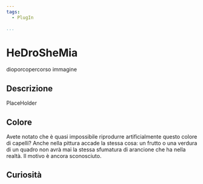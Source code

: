 ```yaml
---
tags:
  - PlugIn

...
```


# HeDroSheMia

dioporcopercorso immagine

## Descrizione

PlaceHolder

## Colore

Avete notato che è quasi impossibile riprodurre artificialmente questo colore di capelli? Anche nella pittura accade la stessa cosa: un frutto o una verdura di un quadro non avrà mai la stessa sfumatura di arancione che ha nella realtà. Il motivo è ancora sconosciuto.

## Curiosità